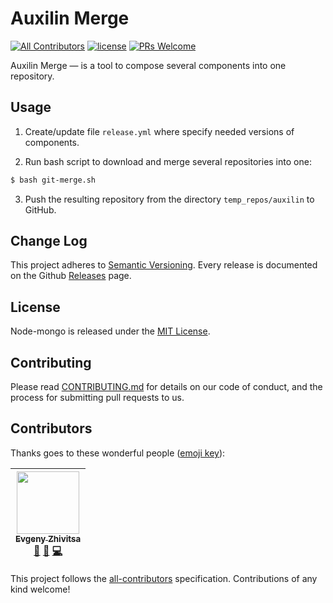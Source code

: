 
# Auxilin Merge

[![All Contributors](https://img.shields.io/badge/all_contributors-1-orange.svg?style=flat-square)](#contributors)
[![license](https://img.shields.io/github/license/mashape/apistatus.svg?style=flat-square)](LICENSE)
[![PRs Welcome](https://img.shields.io/badge/PRs-welcome-brightgreen.svg?style=flat-square)](http://makeapullrequest.com)

Auxilin Merge — is a tool to compose several components into one repository. 

## Usage

1) Create/update file `release.yml` where specify needed versions of components.

2) Run bash script to download and merge several repositories into one:
```bash
$ bash git-merge.sh
```

3) Push the resulting repository from the directory `temp_repos/auxilin` to GitHub.

## Change Log

This project adheres to [Semantic Versioning](http://semver.org/).
Every release is documented on the Github [Releases](https://github.com/auxilincom/auxilin-merge/releases) page.

## License

Node-mongo is released under the [MIT License](https://github.com/auxilincom/auxilin-merge/blob/master/LICENSE).

## Contributing

Please read [CONTRIBUTING.md](https://github.com/auxilincom/auxilin-merge/blob/master/CONTRIBUTING.md) for details on our code of conduct, and the process for submitting pull requests to us.

## Contributors

Thanks goes to these wonderful people ([emoji key](https://github.com/kentcdodds/all-contributors#emoji-key)):

<!-- ALL-CONTRIBUTORS-LIST:START - Do not remove or modify this section -->
<!-- prettier-ignore -->
| [<img src="https://avatars2.githubusercontent.com/u/6461311?v=4" width="100px;"/><br /><sub><b>Evgeny Zhivitsa</b></sub>](https://github.com/ezhivitsa)<br />[📖](https://github.com/auxilin/ansible-letsencrypt/commits?author=ezhivitsa "Documentation") [🤔](#ideas-ezhivitsa "Ideas, Planning, & Feedback") [💻](https://github.com/auxilin/ansible-letsencrypt/commits?author=ezhivitsa "Code") |
| :---: |
<!-- ALL-CONTRIBUTORS-LIST:END -->

This project follows the [all-contributors](https://github.com/kentcdodds/all-contributors) specification. Contributions of any kind welcome!
